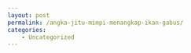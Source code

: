 ```yaml
---
layout: post
permalink: /angka-jitu-mimpi-menangkap-ikan-gabus/
categories:
    - Uncategorized
---
```


